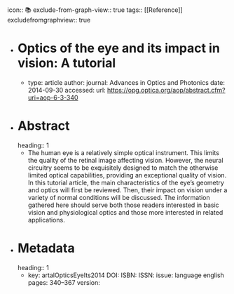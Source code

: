 icon:: 📚
exclude-from-graph-view:: true
tags:: [[Reference]]
excludefromgraphview:: true

- # Optics of the eye and its impact in vision: A tutorial
	- type: article
	  author: 
	  journal: Advances in Optics and Photonics
	  date: 2014-09-30
	  accessed: 
	  url: https://opg.optica.org/aop/abstract.cfm?uri=aop-6-3-340
- # Abstract
  heading:: 1
	- The human eye is a relatively simple optical instrument. This limits the quality of the retinal image affecting vision. However, the neural circuitry seems to be exquisitely designed to match the otherwise limited optical capabilities, providing an exceptional quality of vision. In this tutorial article, the main characteristics of the eye’s geometry and optics will first be reviewed. Then, their impact on vision under a variety of normal conditions will be discussed. The information gathered here should serve both those readers interested in basic vision and physiological optics and those more interested in related applications.
- # Metadata
  heading:: 1
	- key: artalOpticsEyeIts2014
	  DOI: 
	  ISBN: 
	  ISSN: 
	  issue: 
	  language english
	  pages: 340–367
	  version: